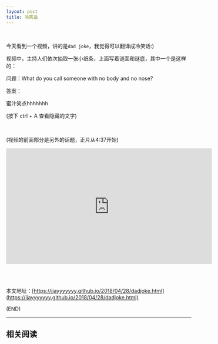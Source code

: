 ```yaml
---
layout: post
title: 冷笑话
---
```



<br>

今天看到一个视频，讲的是`dad joke`，我觉得可以翻译成冷笑话:)

视频中，主持人们依次抽取一张小纸条，上面写着谜面和谜底，其中一个是这样的：

问题：What do you call someone with no body and no nose?

答案：<span style="color:white;">Nobody knows (nose)</span>

蜜汁笑点hhhhhhh

(按下 ctrl + A 查看隐藏的文字)

<br>

(视频的前面部分是另外的话题，正片从4:37开始)

<iframe width="560" height="315" src="https://www.youtube.com/embed/tJCBv37EDOI?rel=0&amp;start=277" frameborder="0" allow="autoplay; encrypted-media" allowfullscreen></iframe>

<br><br>

本文地址：[https://jjayyyyyyy.github.io/2018/04/28/dadjoke.html](https://jjayyyyyyy.github.io/2018/04/28/dadjoke.html)

(END)

---

##	相关阅读

